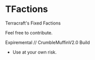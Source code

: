 # TFactions
Terracraft's Fixed Factions

Feel free to contribute.

Expiremental // CrumbleMuffinV2.0 Build
- Use at your own risk.

